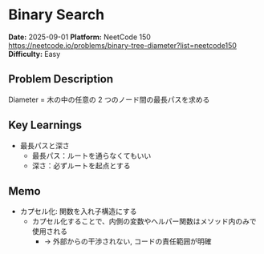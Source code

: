 # Binary Search

**Date:** 2025-09-01
**Platform:** NeetCode 150 https://neetcode.io/problems/binary-tree-diameter?list=neetcode150
**Difficulty:** Easy

## Problem Description

Diameter = 木の中の任意の 2 つのノード間の最長パスを求める

## Key Learnings

- 最長パスと深さ
  - 最長パス：ルートを通らなくてもいい
  - 深さ：必ずルートを起点とする

## Memo

- カプセル化: 関数を入れ子構造にする
  - カプセル化することで、内側の変数やヘルパー関数はメソッド内のみで使用される
    - -> 外部からの干渉されない, コードの責任範囲が明確
